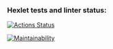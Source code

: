 ### Hexlet tests and linter status:
[![Actions Status](https://github.com/Nikita5343/php-project-lvl1/workflows/hexlet-check/badge.svg)](https://github.com/Nikita5343/php-project-lvl1/actions)

[![Maintainability](https://api.codeclimate.com/v1/badges/a99a88d28ad37a79dbf6/maintainability)](https://codeclimate.com/github/codeclimate/codeclimate/maintainability)

<html>
<head>
  <link rel="stylesheet" type="text/css" href="asciinema-player.css" />
</head>
<body>
  <div id="player"></div>
  <script src="asciinema-player.min.js"></script>
  <script>
    AsciinemaPlayer.create(
      '468797.cast',
      document.getElementById('player'),
      { cols: 80, rows: 24 }
    );
  </script>
</body>
</html>